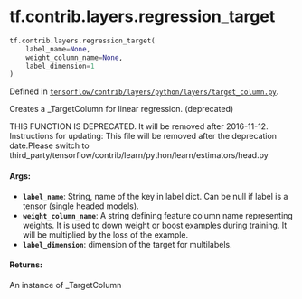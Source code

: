 <div itemscope itemtype="http://developers.google.com/ReferenceObject">
<meta itemprop="name" content="tf.contrib.layers.regression_target" />
<meta itemprop="path" content="Stable" />
</div>

# tf.contrib.layers.regression_target

``` python
tf.contrib.layers.regression_target(
    label_name=None,
    weight_column_name=None,
    label_dimension=1
)
```



Defined in [`tensorflow/contrib/layers/python/layers/target_column.py`](https://www.tensorflow.org/code/tensorflow/contrib/layers/python/layers/target_column.py).

Creates a _TargetColumn for linear regression. (deprecated)

THIS FUNCTION IS DEPRECATED. It will be removed after 2016-11-12.
Instructions for updating:
This file will be removed after the deprecation date.Please switch to third_party/tensorflow/contrib/learn/python/learn/estimators/head.py

#### Args:

* <b>`label_name`</b>: String, name of the key in label dict. Can be null if label
      is a tensor (single headed models).
* <b>`weight_column_name`</b>: A string defining feature column name representing
    weights. It is used to down weight or boost examples during training. It
    will be multiplied by the loss of the example.
* <b>`label_dimension`</b>: dimension of the target for multilabels.


#### Returns:

An instance of _TargetColumn